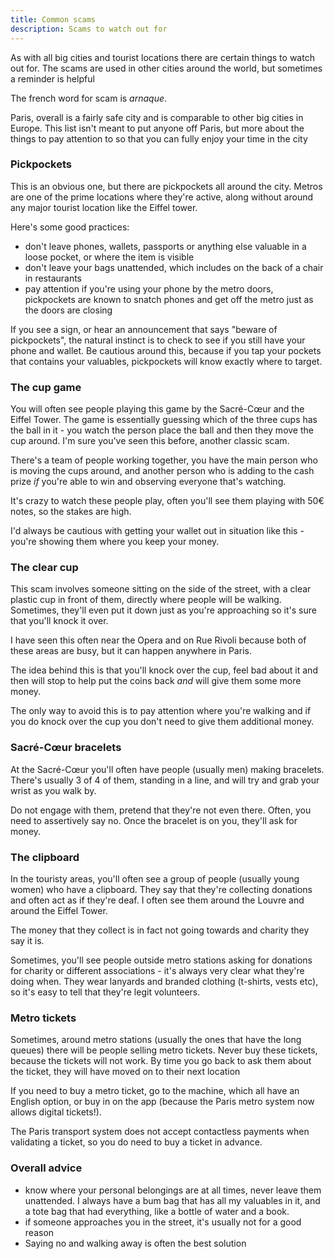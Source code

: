 ```yaml
---
title: Common scams
description: Scams to watch out for
---
```


As with all big cities and tourist locations there are certain things to watch out for. The scams are used in other cities around the world, but sometimes a reminder is helpful

The french word for scam is _arnaque_.

Paris, overall is a fairly safe city and is comparable to other big cities in Europe. This list isn't meant to put anyone off Paris, but more about the things to pay attention to so that you can fully enjoy your time in the city

### Pickpockets

This is an obvious one, but there are pickpockets all around the city. Metros are one of the prime locations where they're active, along without around any major tourist location like the Eiffel tower.

Here's some good practices:

- don't leave phones, wallets, passports or anything else valuable in a loose pocket, or where the item is visible
- don't leave your bags unattended, which includes on the back of a chair in restaurants
- pay attention if you're using your phone by the metro doors, pickpockets are known to snatch phones and get off the metro just as the doors are closing

If you see a sign, or hear an announcement that says "beware of pickpockets", the natural instinct is to check to see if you still have your phone and wallet. Be cautious around this, because if you tap your pockets that contains your valuables, pickpockets will know exactly where to target.

### The cup game

You will often see people playing this game by the Sacré-Cœur and the Eiffel Tower. The game is essentially guessing which of the three cups has the ball in it - you watch the person place the ball and then they move the cup around. I'm sure you've seen this before, another classic scam.

There's a team of people working together, you have the main person who is moving the cups around, and another person who is adding to the cash prize _if_ you're able to win and observing everyone that's watching.

It's crazy to watch these people play, often you'll see them playing with 50€ notes, so the stakes are high.

I'd always be cautious with getting your wallet out in situation like this - you're showing them where you keep your money.

### The clear cup

This scam involves someone sitting on the side of the street, with a clear plastic cup in front of them, directly where people will be walking. Sometimes, they'll even put it down just as you're approaching so it's sure that you'll knock it over.

I have seen this often near the Opera and on Rue Rivoli because both of these areas are busy, but it can happen anywhere in Paris.

The idea behind this is that you'll knock over the cup, feel bad about it and then will stop to help put the coins back _and_ will give them some more money.

The only way to avoid this is to pay attention where you're walking and if you do knock over the cup you don't need to give them additional money.

### Sacré-Cœur bracelets

At the Sacré-Cœur you'll often have people (usually men) making bracelets. There's usually 3 of 4 of them, standing in a line, and will try and grab your wrist as you walk by.

Do not engage with them, pretend that they're not even there. Often, you need to assertively say no. Once the bracelet is on you, they'll ask for money.

### The clipboard

In the touristy areas, you'll often see a group of people (usually young women) who have a clipboard. They say that they're collecting donations and often act as if they're deaf. I often see them around the Louvre and around the Eiffel Tower.

The money that they collect is in fact not going towards and charity they say it is.

Sometimes, you'll see people outside metro stations asking for donations for charity or different associations - it's always very clear what they're doing when. They wear lanyards and branded clothing (t-shirts, vests etc), so it's easy to tell that they're legit volunteers.

### Metro tickets

Sometimes, around metro stations (usually the ones that have the long queues) there will be people selling metro tickets. Never buy these tickets, because the tickets will not work. By time you go back to ask them about the ticket, they will have moved on to their next location

If you need to buy a metro ticket, go to the machine, which all have an English option, or buy in on the app (because the Paris metro system now allows digital tickets!).

The Paris transport system does not accept contactless payments when validating a ticket, so you do need to buy a ticket in advance.

### Overall advice

- know where your personal belongings are at all times, never leave them unattended. I always have a bum bag that has all my valuables in it, and a tote bag that had everything, like a bottle of water and a book.
- if someone approaches you in the street, it's usually not for a good reason
- Saying no and walking away is often the best solution
